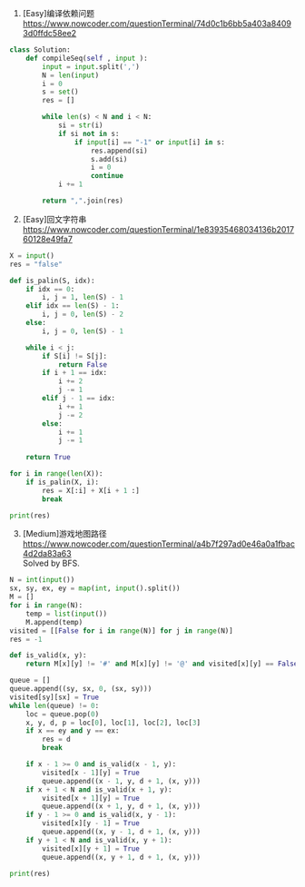 1. [Easy]编译依赖问题
https://www.nowcoder.com/questionTerminal/74d0c1b6bb5a403a84093d0ffdc58ee2 <br />
````python
class Solution:
    def compileSeq(self , input ):
        input = input.split(',')
        N = len(input)
        i = 0
        s = set()
        res = []

        while len(s) < N and i < N:
            si = str(i)
            if si not in s:
                if input[i] == "-1" or input[i] in s:
                    res.append(si)
                    s.add(si)
                    i = 0
                    continue
            i += 1

        return ",".join(res)
````

2. [Easy]回文字符串
https://www.nowcoder.com/questionTerminal/1e83935468034136b201760128e49fa7 <br />
````python
X = input()
res = "false"

def is_palin(S, idx):
    if idx == 0:
        i, j = 1, len(S) - 1
    elif idx == len(S) - 1:
        i, j = 0, len(S) - 2
    else:
        i, j = 0, len(S) - 1

    while i < j:
        if S[i] != S[j]:
            return False
        if i + 1 == idx:
            i += 2
            j -= 1
        elif j - 1 == idx:
            i += 1
            j -= 2
        else:
            i += 1
            j -= 1
    
    return True

for i in range(len(X)):
    if is_palin(X, i):
        res = X[:i] + X[i + 1 :]
        break

print(res)
````

3. [Medium]游戏地图路径
https://www.nowcoder.com/questionTerminal/a4b7f297ad0e46a0a1fbac4d2da83a63 <br />
Solved by BFS. <br />
````python
N = int(input())
sx, sy, ex, ey = map(int, input().split())
M = []
for i in range(N):
    temp = list(input())
    M.append(temp)
visited = [[False for i in range(N)] for j in range(N)]
res = -1

def is_valid(x, y):
    return M[x][y] != '#' and M[x][y] != '@' and visited[x][y] == False

queue = []
queue.append((sy, sx, 0, (sx, sy)))
visited[sy][sx] = True
while len(queue) != 0:
    loc = queue.pop(0)
    x, y, d, p = loc[0], loc[1], loc[2], loc[3]
    if x == ey and y == ex:
        res = d
        break

    if x - 1 >= 0 and is_valid(x - 1, y):
        visited[x - 1][y] = True
        queue.append((x - 1, y, d + 1, (x, y)))
    if x + 1 < N and is_valid(x + 1, y):
        visited[x + 1][y] = True
        queue.append((x + 1, y, d + 1, (x, y)))
    if y - 1 >= 0 and is_valid(x, y - 1):
        visited[x][y - 1] = True
        queue.append((x, y - 1, d + 1, (x, y)))
    if y + 1 < N and is_valid(x, y + 1):
        visited[x][y + 1] = True
        queue.append((x, y + 1, d + 1, (x, y)))

print(res)
````

